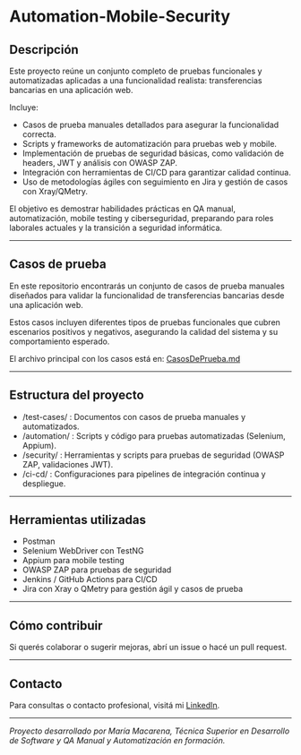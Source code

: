 # Automation-Mobile-Security

## Descripción
Este proyecto reúne un conjunto completo de pruebas funcionales y automatizadas aplicadas a una funcionalidad realista: transferencias bancarias en una aplicación web.

Incluye:

- Casos de prueba manuales detallados para asegurar la funcionalidad correcta.
- Scripts y frameworks de automatización para pruebas web y mobile.
- Implementación de pruebas de seguridad básicas, como validación de headers, JWT y análisis con OWASP ZAP.
- Integración con herramientas de CI/CD para garantizar calidad continua.
- Uso de metodologías ágiles con seguimiento en Jira y gestión de casos con Xray/QMetry.

El objetivo es demostrar habilidades prácticas en QA manual, automatización, mobile testing y ciberseguridad, preparando para roles laborales actuales y la transición a seguridad informática.

---

## Casos de prueba 

En este repositorio encontrarás un conjunto de casos de prueba manuales diseñados para validar la funcionalidad de transferencias bancarias desde una aplicación web.

Estos casos incluyen diferentes tipos de pruebas funcionales que cubren escenarios positivos y negativos, asegurando la calidad del sistema y su comportamiento esperado.

El archivo principal con los casos está en: [CasosDePrueba.md](./CasosDePrueba.md)


---

## Estructura del proyecto

- /test-cases/ : Documentos con casos de prueba manuales y automatizados.
- /automation/ : Scripts y código para pruebas automatizadas (Selenium, Appium).
- /security/ : Herramientas y scripts para pruebas de seguridad (OWASP ZAP, validaciones JWT).
- /ci-cd/ : Configuraciones para pipelines de integración continua y despliegue.

---

## Herramientas utilizadas

- Postman
- Selenium WebDriver con TestNG
- Appium para mobile testing
- OWASP ZAP para pruebas de seguridad
- Jenkins / GitHub Actions para CI/CD
- Jira con Xray o QMetry para gestión ágil y casos de prueba

---

## Cómo contribuir

Si querés colaborar o sugerir mejoras, abrí un issue o hacé un pull request.

---

## Contacto

Para consultas o contacto profesional, visitá mi [LinkedIn](https://www.linkedin.com/in/maria-macarena-developer/).

---

*Proyecto desarrollado por María Macarena, Técnica Superior en Desarrollo de Software y QA Manual y Automatización en formación.*


